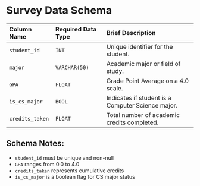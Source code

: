 # Survey Data Schema

| Column Name | Required Data Type | Brief Description |
| :--- | :--- | :--- |
| `student_id` | `INT` | Unique identifier for the student. |
| `major` | `VARCHAR(50)` | Academic major or field of study. |
| `GPA` | `FLOAT` | Grade Point Average on a 4.0 scale. |
| `is_cs_major` | `BOOL` | Indicates if student is a Computer Science major. |
| `credits_taken` | `FLOAT` | Total number of academic credits completed. |

## Schema Notes:
- `student_id` must be unique and non-null
- `GPA` ranges from 0.0 to 4.0
- `credits_taken` represents cumulative credits
- `is_cs_major` is a boolean flag for CS major status
